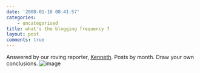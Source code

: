 ```yaml
---
date: '2008-01-18 08:41:57'
categories:
    - uncategorised
title: what's the blogging frequency ?
layout: post
comments: true
---
```


Answered by our roving reporter,
[Kenneth](http://www.nbrightside.com/blog/2005/12/20/whats-the-blogging-frequency-kenneth/).
Posts by month. Draw your own conclusions.
![image](http://spreadsheets.google.com/pub?key=pHBwkjgvEIx6vrJYL9mbCcQ&oid=7&output=image)


